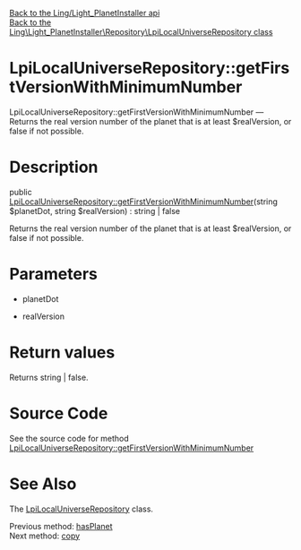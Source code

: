 [Back to the Ling/Light_PlanetInstaller api](https://github.com/lingtalfi/Light_PlanetInstaller/blob/master/doc/api/Ling/Light_PlanetInstaller.md)<br>
[Back to the Ling\Light_PlanetInstaller\Repository\LpiLocalUniverseRepository class](https://github.com/lingtalfi/Light_PlanetInstaller/blob/master/doc/api/Ling/Light_PlanetInstaller/Repository/LpiLocalUniverseRepository.md)


LpiLocalUniverseRepository::getFirstVersionWithMinimumNumber
================



LpiLocalUniverseRepository::getFirstVersionWithMinimumNumber — Returns the real version number of the planet that is at least $realVersion, or false if not possible.




Description
================


public [LpiLocalUniverseRepository::getFirstVersionWithMinimumNumber](https://github.com/lingtalfi/Light_PlanetInstaller/blob/master/doc/api/Ling/Light_PlanetInstaller/Repository/LpiLocalUniverseRepository/getFirstVersionWithMinimumNumber.md)(string $planetDot, string $realVersion) : string | false




Returns the real version number of the planet that is at least $realVersion, or false if not possible.




Parameters
================


- planetDot

    

- realVersion

    


Return values
================

Returns string | false.








Source Code
===========
See the source code for method [LpiLocalUniverseRepository::getFirstVersionWithMinimumNumber](https://github.com/lingtalfi/Light_PlanetInstaller/blob/master/Repository/LpiLocalUniverseRepository.php#L55-L58)


See Also
================

The [LpiLocalUniverseRepository](https://github.com/lingtalfi/Light_PlanetInstaller/blob/master/doc/api/Ling/Light_PlanetInstaller/Repository/LpiLocalUniverseRepository.md) class.

Previous method: [hasPlanet](https://github.com/lingtalfi/Light_PlanetInstaller/blob/master/doc/api/Ling/Light_PlanetInstaller/Repository/LpiLocalUniverseRepository/hasPlanet.md)<br>Next method: [copy](https://github.com/lingtalfi/Light_PlanetInstaller/blob/master/doc/api/Ling/Light_PlanetInstaller/Repository/LpiLocalUniverseRepository/copy.md)<br>

